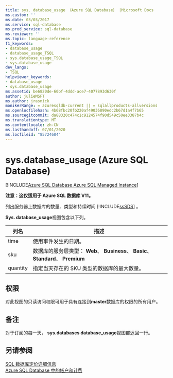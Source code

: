 ```yaml
---
title: sys. database_usage （Azure SQL Database） |Microsoft Docs
ms.custom: ''
ms.date: 03/03/2017
ms.service: sql-database
ms.prod_service: sql-database
ms.reviewer: ''
ms.topic: language-reference
f1_keywords:
- database_usage
- database_usage_TSQL
- sys.database_usage_TSQL
- sys.database_usage
dev_langs:
- TSQL
helpviewer_keywords:
- database_usage
- sys.database_usage
ms.assetid: be6820de-60bf-4ddd-ace7-4077893d630f
author: julieMSFT
ms.author: jrasnick
monikerRange: = azuresqldb-current || = sqlallproducts-allversions
ms.openlocfilehash: 4b68fbc20fb220af49036890edc2b67d1a4f7b65
ms.sourcegitcommit: da88320c474c1c9124574f90d549c50ee3387b4c
ms.translationtype: MT
ms.contentlocale: zh-CN
ms.lasthandoff: 07/01/2020
ms.locfileid: "85724684"
---
```

# <a name="sysdatabase_usage-azure-sql-database"></a>sys.database_usage (Azure SQL Database)
[!INCLUDE[Azure SQL Database Azure SQL Managed Instance](../../includes/applies-to-version/asdb-asdbmi.md)]

  **注意：这仅适用于 Azure SQL 数据库 V11。**  
  
 列出服务器上数据库的数量、类型和持续时间 [!INCLUDE[ssSDS](../../includes/sssds-md.md)] 。  
  
 **Sys. database_usage**视图包含以下列。  
  
|列名|描述|  
|-----------------|-----------------|  
|time|使用事件发生的日期。|  
|sku|数据库的服务层类型： **Web**、 **Business**、 **Basic**、 **Standard**、 **Premium**|  
|quantity|指定当天存在的 SKU 类型的数据库的最大数量。|  
  
## <a name="permissions"></a>权限  
 对此视图的只读访问权限可用于具有连接到**master**数据库的权限的所有用户。  
  
## <a name="remarks"></a>备注  
 对于订阅的每一天， **sys.databases database_usage**视图都返回一行。  
  
## <a name="see-also"></a>另请参阅  
 [SQL 数据库定价详细信息](https://go.microsoft.com/fwlink/?LinkID=394978)   
 [Azure SQL Database 中的帐户和计费](https://msdn.microsoft.com/library/windowsazure/ee621788.aspx)  
  
  
